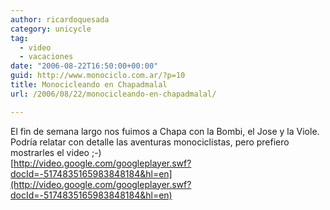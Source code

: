 ```yaml
---
author: ricardoquesada
category: unicycle
tag:
  - video
  - vacaciones
date: "2006-08-22T16:50:00+00:00"
guid: http://www.monociclo.com.ar/?p=10
title: Monocicleando en Chapadmalal
url: /2006/08/22/monocicleando-en-chapadmalal/

---
```

El fin de semana largo nos fuimos a Chapa con la Bombi, el Jose y la Viole. Podría relatar con detalle las aventuras monociclistas, pero prefiero mostrarles el video ;-)  
[http://video.google.com/googleplayer.swf?docId=-5174835165983848184&hl=en](http://video.google.com/googleplayer.swf?docId=-5174835165983848184&hl=en)
